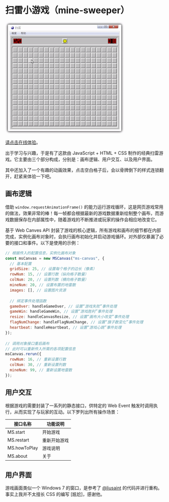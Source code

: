 # 扫雷小游戏（mine-sweeper）

![示例图](./imgs/sample.gif)

[请点击在线体验](https://itabbot.com/mine-sweeper/src/index.html)。

出于学习与兴趣，于是有了这款由 JavaScript + HTML + CSS 制作的经典扫雷游戏。它主要由三个部分构成，分别是：画布逻辑、用户交互、以及用户界面。

其中还加入了一个有趣的动画效果，点击空白格子后，会以骨牌倒下的样式连锁翻开，赶紧来体验一下吧。

## 画布逻辑

借助 `window.requestAnimationFrame()` 的能力运行游戏循环，这是网页游戏常用的做法，效果非常的棒！每一帧都会根据最新的游戏数据重新绘制整个画布，而游戏数据保存在内部属性中，随着游戏的不断推进或玩家的操作会相应地改变它。

基于 Web Canves API 封装了游戏的核心逻辑，所有游戏和画布的细节都在内部完成，实例化画布对象时，会执行画布初始化并启动游戏循环。对外部仅暴漏了必要的接口和事件。以下是使用的示例：

```javascript
// 根据传入的配置信息，实例化画布对象
const msCanvas = new MSCanvas("ms-canvas", {
  // 基本配置
  gridSize: 25, // 设置每个格子的边长（像素）
  rowNum: 15, // 设置行数（纵向格子数量）
  colNum: 20, // 设置列数（横向格子数量）
  mineNum: 20, // 设置布置的地雷数
  images: [], // 设置图片资源

  // 绑定事件处理函数
  gameOver: handleGameOver, // 设置“游戏失败”事件处理
  gameWin: handleGameWin, // 设置“游戏胜利”事件处理
  resize: handleCanvasResize, // 设置“画布大小改变”事件处理
  flagNumChange: handleFlagNumChange, // 设置“旗子数变化”事件处理
  heartbeat: handleHeartbeat, // 设置“游戏心跳”事件处理
});

// 调用对象接口重启画布
// 此时可以重新传入所需的各项配置信息
msCanvas.rerun({
  rowNum: 16, // 重新设置行数
  colNum: 30, // 重新设置列数
  mineNum: 99, // 重新设置地雷数
});
```

## 用户交互

根据游戏的需要封装了一系列的静态接口，供特定的 Web Event 触发时调用执行，从而实现了与玩家的互动。以下罗列出所有操作场景：

| 接口名称     | 功能说明     |
| ------------ | ------------ |
| MS.start     | 开始游戏     |
| MS.restart   | 重新开始游戏 |
| MS.howToPlay | 游戏说明     |
| MS.about     | 关于         |

## 用户界面

游戏画面类似一个 Windows 7 的窗口，是参考了 [@liusaint](https://github.com/liusaint) 的代码并进行重构。事实上我并不太擅长 CSS 的编写 [尴尬]，感谢他。
